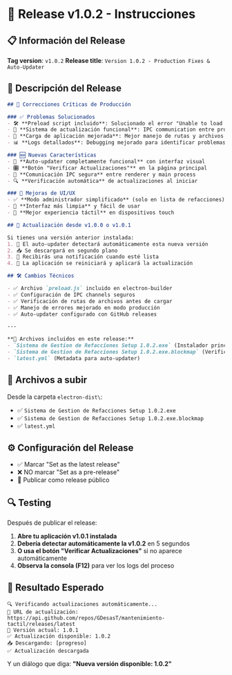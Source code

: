 # 🚀 Release v1.0.2 - Instrucciones

## 📋 Información del Release

**Tag version**: `v1.0.2`
**Release title**: `Version 1.0.2 - Production Fixes & Auto-Updater`

## 📝 Descripción del Release

```markdown
## 🔧 Correcciones Críticas de Producción

### ✅ Problemas Solucionados
- 🛠️ **Preload script incluido**: Solucionado el error "Unable to load preload script"
- 🔄 **Sistema de actualización funcional**: IPC communication entre procesos
- 📱 **Carga de aplicación mejorada**: Mejor manejo de rutas y archivos
- 📊 **Logs detallados**: Debugging mejorado para identificar problemas

### 🆕 Nuevas Características
- 🔄 **Auto-updater completamente funcional** con interfaz visual
- 🎛️ **Botón "Verificar Actualizaciones"** en la página principal
- 📡 **Comunicación IPC segura** entre renderer y main process
- 🔍 **Verificación automática** de actualizaciones al iniciar

### 🎨 Mejoras de UI/UX
- ✅ **Modo administrador simplificado** (solo en lista de refacciones)
- 🎯 **Interfaz más limpia** y fácil de usar
- 📱 **Mejor experiencia táctil** en dispositivos touch

## 🔄 Actualización desde v1.0.0 o v1.0.1

Si tienes una versión anterior instalada:
1. 🔄 El auto-updater detectará automáticamente esta nueva versión
2. 📥 Se descargará en segundo plano
3. 🔔 Recibirás una notificación cuando esté lista
4. 🚀 La aplicación se reiniciará y aplicará la actualización

## 🛠️ Cambios Técnicos

- ✅ Archivo `preload.js` incluido en electron-builder
- ✅ Configuración de IPC channels seguros
- ✅ Verificación de rutas de archivos antes de cargar
- ✅ Manejo de errores mejorado en modo producción
- ✅ Auto-updater configurado con GitHub releases

---

**📎 Archivos incluidos en este release:**
- `Sistema de Gestion de Refacciones Setup 1.0.2.exe` (Instalador principal)
- `Sistema de Gestion de Refacciones Setup 1.0.2.exe.blockmap` (Verificación de integridad)
- `latest.yml` (Metadata para auto-updater)
```

## 📂 Archivos a subir

Desde la carpeta `electron-dist\`:
- ✅ `Sistema de Gestion de Refacciones Setup 1.0.2.exe`
- ✅ `Sistema de Gestion de Refacciones Setup 1.0.2.exe.blockmap`  
- ✅ `latest.yml`

## ⚙️ Configuración del Release

- ✅ Marcar "Set as the latest release"
- ❌ NO marcar "Set as a pre-release"  
- 🚀 Publicar como release público

## 🔍 Testing

Después de publicar el release:
1. **Abre tu aplicación v1.0.1 instalada**
2. **Debería detectar automáticamente la v1.0.2** en 5 segundos
3. **O usa el botón "Verificar Actualizaciones"** si no aparece automáticamente
4. **Observa la consola (F12)** para ver los logs del proceso

## 🎯 Resultado Esperado

```
🔍 Verificando actualizaciones automáticamente...
📍 URL de actualización: https://api.github.com/repos/GDesasT/mantenimiento-tactil/releases/latest
📍 Versión actual: 1.0.1
✅ Actualización disponible: 1.0.2
📥 Descargando: [progreso]
✅ Actualización descargada
```

Y un diálogo que diga: **"Nueva versión disponible: 1.0.2"**
